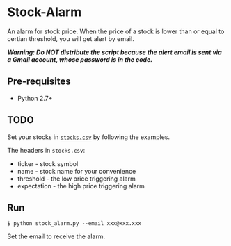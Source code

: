 # Stock-Alarm
An alarm for stock price. When the price of a stock is lower than or equal to certian threshold, you will get alert by email.

***Warning: Do NOT distribute the script because the alert email is sent via a Gmail account, whose password is in the code.***

## Pre-requisites
* Python 2.7+

## TODO
Set your stocks in [`stocks.csv`](stocks.csv) by following the examples.

The headers in `stocks.csv`: 
* ticker - stock symbol
* name - stock name for your convenience
* threshold - the low price triggering alarm
* expectation - the high price triggering alarm

## Run
```
$ python stock_alarm.py --email xxx@xxx.xxx
```
Set the email to receive the alarm.

